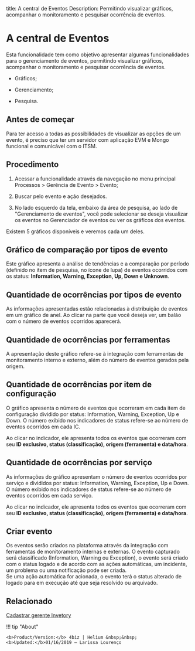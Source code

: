 title: A central de Eventos
Description: Permitindo visualizar gráficos, acompanhar o monitoramento e pesquisar ocorrência de eventos.
# A central de Eventos

Esta funcionalidade tem como objetivo apresentar algumas funcionalidades para o gerenciamento de eventos, permitindo visualizar gráficos, acompanhar o monitoramento e pesquisar ocorrência de eventos.

 -   Gráficos;

 -   Gerenciamento;

 -   Pesquisa.


Antes de começar
--------------------

Para ter acesso a todas as possibilidades de visualizar as opções de um evento,
é preciso que ter um servidor com aplicação EVM e Mongo funcional e comunicável
com o ITSM.

Procedimento
----------------

1.  Acessar a funcionalidade através da navegação no menu principal Processos \>
    Gerência de Evento \> Evento;

2.  Buscar pelo evento e ação desejados.

3.  No lado esquerdo da tela, embaixo da área de pesquisa, ao lado de "Gerenciamento de eventos", você pode selecionar se deseja visualizar os eventos no Gerenciador de eventos ou ver os gráficos dos eventos.

Existem 5 gráficos disponíveis e veremos cada um deles.

## Gráfico de comparação por tipos de evento

Este gráfico apresenta a análise de tendências e a comparação por período (definido no item de pesquisa, no ícone de lupa) de eventos ocorridos com os status: **Information, Warning, Exception, Up, Down e Unknown**.

## Quantidade de ocorrências por tipos de evento

As informações apresentadas estão relacionadas à distribuição de eventos em um gráfico de anel. Ao clicar na parte que você deseja ver, um balão com o número de eventos ocorridos aparecerá.

## Quantidade de ocorrências por ferramentas

A apresentação deste gráfico refere-se à integração com ferramentas de monitoramento interno e externo, além do número de eventos gerados pela origem.

## Quantidade de ocorrências por item de configuração

O gráfico apresenta o número de eventos que ocorreram em cada item de configuração dividido por status: Information, Warning, Exception, Up e Down. O número exibido nos indicadores de status refere-se ao número de eventos ocorridos em cada IC.

Ao clicar no indicador, ele apresenta todos os eventos que ocorreram com seu **ID exclusivo, status (classificação), origem (ferramenta) e data/hora**.
 

## Quantidade de ocorrências por serviço 

As informações do gráfico apresentam o número de eventos ocorridos por serviço e divididos por status: Information, Warning, Exception, Up e Down. O número exibido nos indicadores de status refere-se ao número de eventos ocorridos em cada serviço.

Ao clicar no indicador, ele apresenta todos os eventos que ocorreram com seu **ID exclusivo, status (classificação), origem (ferramenta) e data/hora**. 


## Criar evento

Os eventos serão criados na plataforma através da integração com ferramentas de monitoramento internas e externas. O evento capturado será classificado (Information, Warning ou Exception), o evento será criado com o status logado e de acordo com as ações automáticas, um incidente, um problema ou uma notificação pode ser criada.  
Se uma ação automática for acionada, o evento terá o status alterado de logado para em execução até que seja resolvido ou arquivado.

## Relacionado

[Cadastrar gerente Invetory](/pt-br/4biz-helium/processes/event/configuration/register-inventory-manager.html)

<!-- <i class='fa fa-youtube-play  fa-2x' style='color:#97ce17;vertical-align: middle;'> </i> [Video Library](https://www.youtube.com/playlist?list=PLB5qK2uzf2RNrFw2L_38FJbcLKv44S4fs)'
-->
!!! tip "About"

    <b>Product/Version:</b> 4biz | Helium &nbsp;&nbsp;
    <b>Updated:</b>01/16/2019 – Larissa Lourenço
